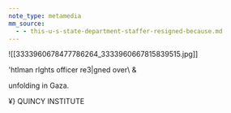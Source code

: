 ```yaml
---
note_type: metamedia
mm_source:
  - - this-u-s-state-department-staffer-resigned-because.md
---
```


![[3333960678477786264_3333960667815839515.jpg]]

'htlman rlghts officer re3|gned over\ &

unfolding in Gaza.

¥} QUINCY INSTITUTE

